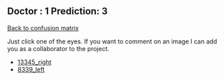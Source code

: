 ## Doctor : 1 Prediction: 3 ##
[Back to confusion matrix](https://github.com/juliandewit/kaggle_retinopathy/blob/master/matrix.md)

Just click one of the eyes.
If you want to comment on an image I can add you as a collaborator to the project.

- [13345_right](https://github.com/juliandewit/kaggle_retinopathy/blob/master/lists/13/13/13345_right.md)
- [8339_left](https://github.com/juliandewit/kaggle_retinopathy/blob/master/lists/13/83/8339_left.md)




